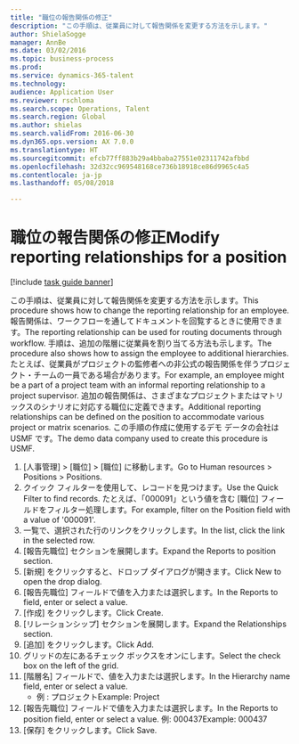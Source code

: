 ```yaml
--- 
title: "職位の報告関係の修正"
description: "この手順は、従業員に対して報告関係を変更する方法を示します。"
author: ShielaSogge
manager: AnnBe
ms.date: 03/02/2016
ms.topic: business-process
ms.prod: 
ms.service: dynamics-365-talent
ms.technology: 
audience: Application User
ms.reviewer: rschloma
ms.search.scope: Operations, Talent
ms.search.region: Global
ms.author: shielas
ms.search.validFrom: 2016-06-30
ms.dyn365.ops.version: AX 7.0.0
ms.translationtype: HT
ms.sourcegitcommit: efcb77ff883b29a4bbaba27551e02311742afbbd
ms.openlocfilehash: 32d32cc969548168ce736b18918ce86d9965c4a5
ms.contentlocale: ja-jp
ms.lasthandoff: 05/08/2018

---
```

# <a name="modify-reporting-relationships-for-a-position"></a><span data-ttu-id="2cc8a-103">職位の報告関係の修正</span><span class="sxs-lookup"><span data-stu-id="2cc8a-103">Modify reporting relationships for a position</span></span>

[!include [task guide banner](../../includes/task-guide-banner.md)]

<span data-ttu-id="2cc8a-104">この手順は、従業員に対して報告関係を変更する方法を示します。</span><span class="sxs-lookup"><span data-stu-id="2cc8a-104">This procedure shows how to change the reporting relationship for an employee.</span></span> <span data-ttu-id="2cc8a-105">報告関係は、ワークフローを通してドキュメントを回覧するときに使用できます。</span><span class="sxs-lookup"><span data-stu-id="2cc8a-105">The reporting relationship can be used for routing documents through workflow.</span></span> <span data-ttu-id="2cc8a-106">手順は、追加の階層に従業員を割り当てる方法も示します。</span><span class="sxs-lookup"><span data-stu-id="2cc8a-106">The procedure also shows how to assign the employee to additional hierarchies.</span></span> <span data-ttu-id="2cc8a-107">たとえば、従業員がプロジェクトの監修者への非公式の報告関係を伴うプロジェクト・チームの一員である場合があります。</span><span class="sxs-lookup"><span data-stu-id="2cc8a-107">For example, an employee might be a part of a project team with an informal reporting relationship to a project supervisor.</span></span> <span data-ttu-id="2cc8a-108">追加の報告関係は、さまざまなプロジェクトまたはマトリックスのシナリオに対応する職位に定義できます。</span><span class="sxs-lookup"><span data-stu-id="2cc8a-108">Additional reporting relationships can be defined on the position to accommodate various project or matrix scenarios.</span></span> <span data-ttu-id="2cc8a-109">この手順の作成に使用するデモ データの会社は USMF です。</span><span class="sxs-lookup"><span data-stu-id="2cc8a-109">The demo data company used to create this procedure is USMF.</span></span>

1. <span data-ttu-id="2cc8a-110">[人事管理] > [職位] > [職位] に移動します。</span><span class="sxs-lookup"><span data-stu-id="2cc8a-110">Go to Human resources > Positions > Positions.</span></span>
2. <span data-ttu-id="2cc8a-111">クイック フィルターを使用して、レコードを見つけます。</span><span class="sxs-lookup"><span data-stu-id="2cc8a-111">Use the Quick Filter to find records.</span></span> <span data-ttu-id="2cc8a-112">たとえば、「000091」という値を含む [職位] フィールドをフィルター処理します。</span><span class="sxs-lookup"><span data-stu-id="2cc8a-112">For example, filter on the Position field with a value of '000091'.</span></span>
3. <span data-ttu-id="2cc8a-113">一覧で、選択された行のリンクをクリックします。</span><span class="sxs-lookup"><span data-stu-id="2cc8a-113">In the list, click the link in the selected row.</span></span>
4. <span data-ttu-id="2cc8a-114">[報告先職位] セクションを展開します。</span><span class="sxs-lookup"><span data-stu-id="2cc8a-114">Expand the Reports to position section.</span></span>
5. <span data-ttu-id="2cc8a-115">[新規] をクリックすると、ドロップ ダイアログが開きます。</span><span class="sxs-lookup"><span data-stu-id="2cc8a-115">Click New to open the drop dialog.</span></span>
6. <span data-ttu-id="2cc8a-116">[報告先職位] フィールドで値を入力または選択します。</span><span class="sxs-lookup"><span data-stu-id="2cc8a-116">In the Reports to field, enter or select a value.</span></span>
7. <span data-ttu-id="2cc8a-117">[作成] をクリックします。</span><span class="sxs-lookup"><span data-stu-id="2cc8a-117">Click Create.</span></span>
8. <span data-ttu-id="2cc8a-118">[リレーションシップ] セクションを展開します。</span><span class="sxs-lookup"><span data-stu-id="2cc8a-118">Expand the Relationships section.</span></span>
9. <span data-ttu-id="2cc8a-119">[追加] をクリックします。</span><span class="sxs-lookup"><span data-stu-id="2cc8a-119">Click Add.</span></span>
10. <span data-ttu-id="2cc8a-120">グリッドの左にあるチェック ボックスをオンにします。</span><span class="sxs-lookup"><span data-stu-id="2cc8a-120">Select the check box on the left of the grid.</span></span>
11. <span data-ttu-id="2cc8a-121">[階層名] フィールドで、値を入力または選択します。</span><span class="sxs-lookup"><span data-stu-id="2cc8a-121">In the Hierarchy name field, enter or select a value.</span></span>
    * <span data-ttu-id="2cc8a-122">例 : プロジェクト</span><span class="sxs-lookup"><span data-stu-id="2cc8a-122">Example: Project</span></span>  
12. <span data-ttu-id="2cc8a-123">[報告先職位] フィールドで値を入力または選択します。</span><span class="sxs-lookup"><span data-stu-id="2cc8a-123">In the Reports to position field, enter or select a value.</span></span>  <span data-ttu-id="2cc8a-124">例: 000437</span><span class="sxs-lookup"><span data-stu-id="2cc8a-124">Example:  000437</span></span>
13. <span data-ttu-id="2cc8a-125">[保存] をクリックします。</span><span class="sxs-lookup"><span data-stu-id="2cc8a-125">Click Save.</span></span>


